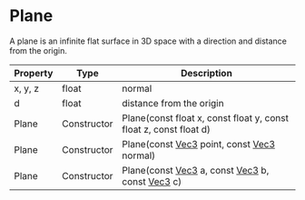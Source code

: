 # Plane

A plane is an infinite flat surface in 3D space with a direction and distance from the origin.

| Property | Type | Description |
|---|---|---|
| x, y, z | float | normal |
| d | float | distance from the origin |
| Plane | Constructor | Plane(const float x, const float y, const float z, const float d) |
| Plane | Constructor | Plane(const [Vec3](Vec3.md) point, const [Vec3](Vec3.md) normal) |
| Plane | Constructor | Plane(const [Vec3](Vec3.md) a, const [Vec3](Vec3.md) b, const [Vec3](Vec3.md) c) |
